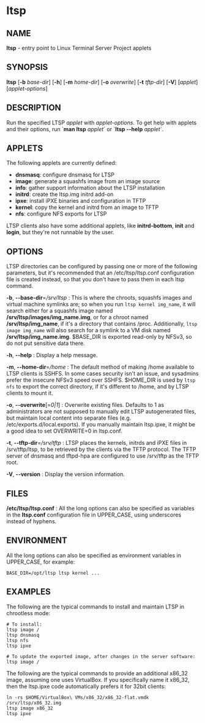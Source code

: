# ltsp

## NAME

**ltsp** - entry point to Linux Terminal Server Project applets

## SYNOPSIS

**ltsp** [**-b** _base-dir_] [**-h**] [**-m** _home-dir_] [**-o** _overwrite_] [**-t** _tftp-dir_] [**-V**] [_applet_] [_applet-options_]

## DESCRIPTION

Run the specified LTSP _applet_ with _applet-options_. To get help with applets
and their options, run \`**man ltsp** _applet_\` or \`**ltsp --help** _applet_\`.

## APPLETS

The following applets are currently defined:

- **dnsmasq**: configure dnsmasq for LTSP
- **image**: generate a squashfs image from an image source
- **info**: gather support information about the LTSP installation
- **initrd**: create the ltsp.img initrd add-on
- **ipxe**: install iPXE binaries and configuration in TFTP
- **kernel**: copy the kernel and initrd from an image to TFTP
- **nfs**: configure NFS exports for LTSP

LTSP clients also have some additional applets, like **initrd-bottom**,
**init** and **login**, but they're not runnable by the user.

## OPTIONS

LTSP directories can be configured by passing one or more of the following
parameters, but it's recommended that an /etc/ltsp/ltsp.conf configuration
file is created instead, so that you don't have to pass them in each ltsp
command.

**-b**, **--base-dir**=_/srv/ltsp_
:   This is where the chroots, squashfs images and virtual machine symlinks are;
    so when you run `ltsp kernel img_name`, it will search either for a squashfs
    image named **/srv/ltsp/images/img_name.img**, or for a chroot named
    **/srv/ltsp/img_name**, if it's a directory that contains /proc. Additionally,
    `ltsp image img_name` will also search for a symlink to a VM disk named
    **/srv/ltsp/img_name.img**. $BASE_DIR is exported read-only by NFSv3, so do
    not put sensitive data there.

**-h**, **--help**
:   Display a help message.

**-m**, **--home-dir**=_/home_
:   The default method of making /home available to LTSP clients is SSHFS.
    In some cases security isn't an issue, and sysadmins prefer the insecure
    NFSv3 speed over SSHFS. $HOME_DIR is used by `ltsp nfs` to export the correct
    directory, if it's different to /home, and by LTSP clients to mount it.

**-o**, **--overwrite**[=_0|1_]
:   Overwrite existing files. Defaults to 1 as administrators are not supposed
    to manually edit LTSP autogenerated files, but maintain local content into
    separate files (e.g. /etc/exports.d/local.exports). If you manually maintain
    ltsp.ipxe, it might be a good idea to set OVERWRITE=0 in ltsp.conf.

**-t**, **--tftp-dir**=_/srv/tftp_
:   LTSP places the kernels, initrds and iPXE files in /srv/tftp/ltsp, to be
    retrieved by the clients via the TFTP protocol. The TFTP server of dnsmasq
    and tftpd-hpa are configured to use /srv/tftp as the TFTP root.

**-V**, **--version**
:   Display the version information.

## FILES

**/etc/ltsp/ltsp.conf**
:   All the long options can also be specified as variables in the **ltsp.conf**
configuration file in UPPER_CASE, using underscores instead of hyphens.

## ENVIRONMENT

All the long options can also be specified as environment variables in
UPPER_CASE, for example:

```shell
BASE_DIR=/opt/ltsp ltsp kernel ...
```

## EXAMPLES

The following are the typical commands to install and maintain LTSP in
chrootless mode:

```shell
# To install:
ltsp image /
ltsp dnsmasq
ltsp nfs
ltsp ipxe

# To update the exported image, after changes in the server software:
ltsp image /
```

The following are the typical commands to provide an additional x86_32
image, assuming one uses VirtualBox. If you specifically name it x86_32,
then the ltsp.ipxe code automatically prefers it for 32bit clients:

```shell
ln -rs $HOME/VirtualBox\ VMs/x86_32/x86_32-flat.vmdk /srv/ltsp/x86_32.img
ltsp image x86_32
ltsp ipxe
```
